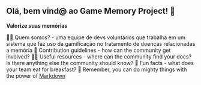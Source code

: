 ## Olá, bem vind@ ao Game Memory Project!  👋

**Valorize suas memórias**

🙋‍♀️ Quem somos? - uma equipe de devs voluntários que trabalha em um sistema que faz uso da gamificação no tratamento de doenças relacionadas a memória
🌈 Contribution guidelines - how can the community get involved?
👩‍💻 Useful resources - where can the community find your docs? Is there anything else the community should know?
🍿 Fun facts - what does your team eat for breakfast?
🧙 Remember, you can do mighty things with the power of [Markdown](https://docs.github.com/github/writing-on-github/getting-started-with-writing-and-formatting-on-github/basic-writing-and-formatting-syntax)
